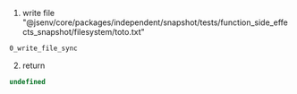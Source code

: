 1. write file "@jsenv/core/packages/independent/snapshot/tests/function_side_effects_snapshot/filesystem/toto.txt"
```txt
0_write_file_sync
```

2. return
```js
undefined
```
